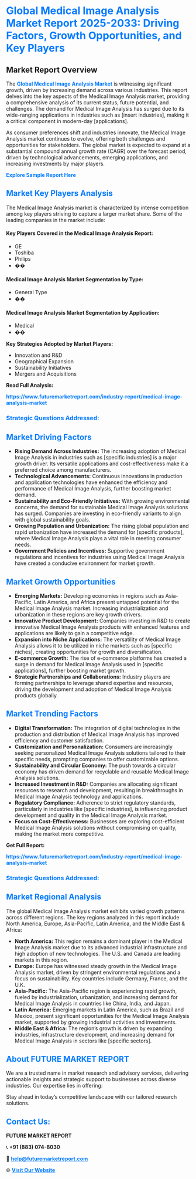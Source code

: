 <h1 style="color: #007BFF;">Global Medical Image Analysis Market Report 2025-2033: Driving Factors, Growth Opportunities, and Key Players</h1>

<section id="overview">
<h2>Market Report Overview</h2>
<p>The <a href="https://www.futuremarketreport.com/industry-report/medical-image-analysis-market" style="color: #007BFF; text-decoration: none;"><strong>Global Medical Image Analysis Market</strong></a> is witnessing significant growth, driven by increasing demand across various industries. This report delves into the key aspects of the Medical Image Analysis market, providing a comprehensive analysis of its current status, future potential, and challenges. The demand for Medical Image Analysis has surged due to its wide-ranging applications in industries such as [insert industries], making it a critical component in modern-day [applications].</p>
<p>As consumer preferences shift and industries innovate, the Medical Image Analysis market continues to evolve, offering both challenges and opportunities for stakeholders. The global market is expected to expand at a substantial compound annual growth rate (CAGR) over the forecast period, driven by technological advancements, emerging applications, and increasing investments by major players.</p>
</section>

<section id="overview">
<p><a href="https://www.futuremarketreport.com/request-sample/reportId=113620" style="color: #007BFF; text-decoration: none;"><strong>Explore Sample Report Here</strong></a></p>
</section>

<section id="key-players">
<h2 style="color: #007BFF;">Market Key Players Analysis</h2>
<p>The Medical Image Analysis market is characterized by intense competition among key players striving to capture a larger market share. Some of the leading companies in the market include:</p>
<h4>Key Players Covered in the Medical Image Analysis Report:</h4>
<ul><li>GE</li><li>Toshiba</li><li>Philips</li><li>��</li></ul>
<h4>Medical Image Analysis Market Segmentation by Type:</h4>
<ul><li>General Type</li><li>��</li></ul>

<h4>Medical Image Analysis Market Segmentation by Application:</h4>
<ul><li>Medical</li><li>��</li></ul>
<p><strong>Key Strategies Adopted by Market Players:</strong></p>
<ul>
<li>Innovation and R&D</li>
<li>Geographical Expansion</li>
<li>Sustainability Initiatives</li>
<li>Mergers and Acquisitions</li>
</ul>
</section>

<section>
<p><strong>Read Full Analysis: </strong></p><a href="https://www.futuremarketreport.com/industry-report/medical-image-analysis-market" style="color: #007BFF; text-decoration: none;"><strong>https://www.futuremarketreport.com/industry-report/medical-image-analysis-market</strong></a>
<h3 style="color: #007BFF;">Strategic Questions Addressed:</h3>
</section>

<section id="driving-factors">
<h2 style="color: #007BFF;">Market Driving Factors</h2>
<ul>
<li><strong>Rising Demand Across Industries:</strong> The increasing adoption of Medical Image Analysis in industries such as [specific industries] is a major growth driver. Its versatile applications and cost-effectiveness make it a preferred choice among manufacturers.</li>
<li><strong>Technological Advancements:</strong> Continuous innovations in production and application technologies have enhanced the efficiency and performance of Medical Image Analysis, further boosting market demand.</li>
<li><strong>Sustainability and Eco-Friendly Initiatives:</strong> With growing environmental concerns, the demand for sustainable Medical Image Analysis solutions has surged. Companies are investing in eco-friendly variants to align with global sustainability goals.</li>
<li><strong>Growing Population and Urbanization:</strong> The rising global population and rapid urbanization have increased the demand for [specific products], where Medical Image Analysis plays a vital role in meeting consumer needs.</li>
<li><strong>Government Policies and Incentives:</strong> Supportive government regulations and incentives for industries using Medical Image Analysis have created a conducive environment for market growth.</li>
</ul>
</section>

<section id="growth-opportunities">
<h2 style="color: #007BFF;">Market Growth Opportunities</h2>
<ul>
<li><strong>Emerging Markets:</strong> Developing economies in regions such as Asia-Pacific, Latin America, and Africa present untapped potential for the Medical Image Analysis market. Increasing industrialization and urbanization in these regions are key growth drivers.</li>
<li><strong>Innovative Product Development:</strong> Companies investing in R&D to create innovative Medical Image Analysis products with enhanced features and applications are likely to gain a competitive edge.</li>
<li><strong>Expansion into Niche Applications:</strong> The versatility of Medical Image Analysis allows it to be utilized in niche markets such as [specific niches], creating opportunities for growth and diversification.</li>
<li><strong>E-commerce Growth:</strong> The rise of e-commerce platforms has created a surge in demand for Medical Image Analysis used in [specific applications], further boosting market growth.</li>
<li><strong>Strategic Partnerships and Collaborations:</strong> Industry players are forming partnerships to leverage shared expertise and resources, driving the development and adoption of Medical Image Analysis products globally.</li>
</ul>
</section>

<section id="trending-factors">
<h2 style="color: #007BFF;">Market Trending Factors</h2>
<ul>
<li><strong>Digital Transformation:</strong> The integration of digital technologies in the production and distribution of Medical Image Analysis has improved efficiency and customer satisfaction.</li>
<li><strong>Customization and Personalization:</strong> Consumers are increasingly seeking personalized Medical Image Analysis solutions tailored to their specific needs, prompting companies to offer customizable options.</li>
<li><strong>Sustainability and Circular Economy:</strong> The push towards a circular economy has driven demand for recyclable and reusable Medical Image Analysis solutions.</li>
<li><strong>Increased Investment in R&D:</strong> Companies are allocating significant resources to research and development, resulting in breakthroughs in Medical Image Analysis technology and applications.</li>
<li><strong>Regulatory Compliance:</strong> Adherence to strict regulatory standards, particularly in industries like [specific industries], is influencing product development and quality in the Medical Image Analysis market.</li>
<li><strong>Focus on Cost-Effectiveness:</strong> Businesses are exploring cost-efficient Medical Image Analysis solutions without compromising on quality, making the market more competitive.</li>
</ul>
</section>

<section>
<p><strong>Get Full Report: </strong></p><a href="https://www.futuremarketreport.com/industry-report/medical-image-analysis-market" style="color: #007BFF; text-decoration: none;"><strong>https://www.futuremarketreport.com/industry-report/medical-image-analysis-market</strong></a>
<h3 style="color: #007BFF;">Strategic Questions Addressed:</h3>
</section>


<section id="regional-analysis">
<h2 style="color: #007BFF;">Market Regional Analysis</h2>
<p>The global Medical Image Analysis market exhibits varied growth patterns across different regions. The key regions analyzed in this report include North America, Europe, Asia-Pacific, Latin America, and the Middle East & Africa:</p>
<ul>
<li><strong>North America:</strong> This region remains a dominant player in the Medical Image Analysis market due to its advanced industrial infrastructure and high adoption of new technologies. The U.S. and Canada are leading markets in this region.</li>
<li><strong>Europe:</strong> Europe has witnessed steady growth in the Medical Image Analysis market, driven by stringent environmental regulations and a focus on sustainability. Key countries include Germany, France, and the U.K.</li>
<li><strong>Asia-Pacific:</strong> The Asia-Pacific region is experiencing rapid growth, fueled by industrialization, urbanization, and increasing demand for Medical Image Analysis in countries like China, India, and Japan.</li>
<li><strong>Latin America:</strong> Emerging markets in Latin America, such as Brazil and Mexico, present significant opportunities for the Medical Image Analysis market, supported by growing industrial activities and investments.</li>
<li><strong>Middle East & Africa:</strong> The region’s growth is driven by expanding industries, infrastructure development, and increasing demand for Medical Image Analysis in sectors like [specific sectors].</li>
</ul>
</section>

<footer>
<h2 style="color: #007BFF;">About FUTURE MARKET REPORT</h2>
<p>We are a trusted name in market research and advisory services, delivering actionable insights and strategic support to businesses across diverse industries. Our expertise lies in offering:</p>

<p>Stay ahead in today’s competitive landscape with our tailored research solutions.</p>

<h2 style="color: #007BFF;">Contact Us:</h2>
<p><strong>FUTURE MARKET REPORT</strong></p>
<p>📞 <strong>+91 (883) 074-8030</strong></p>
<p>📧 <strong><a href="mailto:help@futuremarketreport.com" style="color: #007BFF;">help@futuremarketreport.com</a></strong></p>
<p>🌐 <strong><a href="https://www.futuremarketreport.com/" style="color: #007BFF;">Visit Our Website</a></strong></p>
</footer>